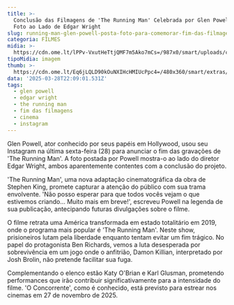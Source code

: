 ```yaml
---
title: >-
  Conclusão das Filmagens de 'The Running Man' Celebrada por Glen Powell com
  Foto ao Lado de Edgar Wright
slug: running-man-glen-powell-posta-foto-para-comemorar-fim-das-filmagens
categoria: FILMES
midia: >-
  https://cdn.ome.lt/lPPv-VxutHeTtjQMF7m5Ako7mCs=/987x0/smart/uploads/conteudo/fotos/Design_sem_nome_-_2025-03-28T183119.177.png
tipoMidia: imagem
thumb: >-
  https://cdn.ome.lt/Eq6jLQLD90kOuNXIHcHMIUcPpc4=/480x360/smart/extras/conteudos/Design_sem_nome_-_2025-03-28T183119.177.png
data: '2025-03-28T22:09:01.531Z'
tags:
  - glen powell
  - edgar wright
  - the running man
  - fim das filmagens
  - cinema
  - instagram
---
```


Glen Powell, ator conhecido por seus papéis em Hollywood, usou seu Instagram na última sexta-feira (28) para anunciar o fim das gravações de 'The Running Man'. A foto postada por Powell mostra-o ao lado do diretor Edgar Wright, ambos aparentemente contentes com a conclusão do projeto.

'The Running Man', uma nova adaptação cinematográfica da obra de Stephen King, promete capturar a atenção do público com sua trama envolvente. 'Não posso esperar para que todos vocês vejam o que estivemos criando... Muito mais em breve!', escreveu Powell na legenda de sua publicação, antecipando futuras divulgações sobre o filme.

O filme retrata uma América transformada em estado totalitário em 2019, onde o programa mais popular é 'The Running Man'. Neste show, prisioneiros lutam pela liberdade enquanto tentam evitar um fim trágico. No papel do protagonista Ben Richards, vemos a luta desesperada por sobrevivência em um jogo onde o anfitrião, Damon Killian, interpretado por Josh Brolin, não pretende facilitar sua fuga.

Complementando o elenco estão Katy O'Brian e Karl Glusman, prometendo performances que irão contribuir significativamente para a intensidade do filme. 'O Concorrente', como é conhecido, está previsto para estrear nos cinemas em 27 de novembro de 2025.
